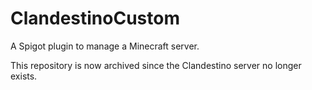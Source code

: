 
# ClandestinoCustom

A Spigot plugin to manage a Minecraft server.

This repository is now archived since the Clandestino server no longer exists.
